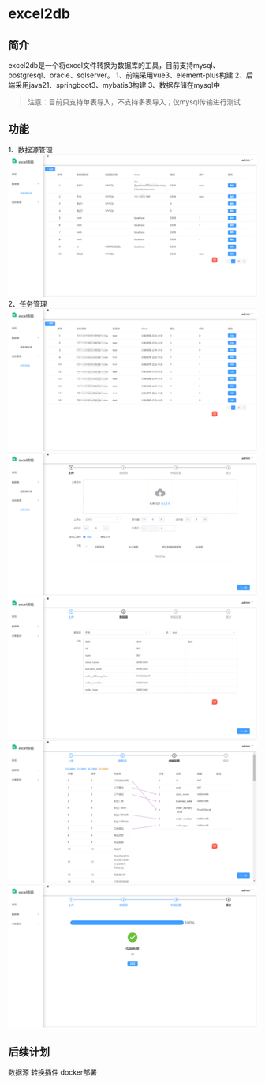 # excel2db
## 简介
excel2db是一个将excel文件转换为数据库的工具，目前支持mysql、postgresql、oracle、sqlserver。
1、前端采用vue3、element-plus构建
2、后端采用java21、springboot3、mybatis3构建
3、数据存储在mysql中
> 注意：目前只支持单表导入，不支持多表导入；仅mysql传输进行测试
## 功能
1、数据源管理
![img.png](img/img.png)
2、任务管理
![img_1.png](img/img_1.png)
![img_2.png](img/img_2.png)
![img_3.png](img/img_3.png)
![img_4.png](img/img_4.png)
![img_5.png](img/img_5.png)

## 后续计划
数据源
转换插件
docker部署